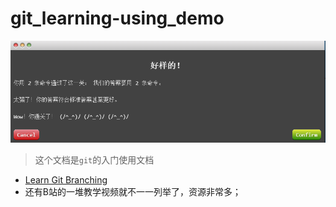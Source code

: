 # git_learning-using_demo

![image-20220705221656504](README.assets/image-20220705221656504.png)

> 这个文档是`git`的入门使用文档

- [Learn Git Branching](https://learngitbranching.js.org/?demo=&locale=zh_CN)
- 还有B站的一堆教学视频就不一一列举了，资源非常多；
